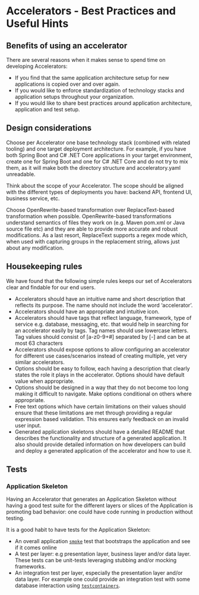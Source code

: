 # Accelerators - Best Practices and Useful Hints

## <a id="accelerator-benefits"></a> Benefits of using an accelerator
There are several reasons when it makes sense to spend time on developing Accelerators:
* If you find that the same application architecture setup for new applications is copied over and over again.
* If you would like to enforce standardization of technology stacks and application setups throughout your organization.
* If you would like to share best practices around application architecture, application and test setup.

## <a id="design-considerations"></a> Design considerations
Choose per Accelerator one base technology stack (combined with related tooling) and one target deployment architecture. For example, if you have both Spring Boot and C# .NET Core applications in your target environment, create one for Spring Boot and one for C# .NET Core and do not try to mix them, as it will make both the directory structure and acceleratory.yaml unreadable.

Think about the scope of your Accelerator. The scope should be aligned with the different types of deployments you have: backend API, frontend UI, business service, etc.

Choose OpenRewrite-based transformation over ReplaceText-based transformation when possible. OpenRewrite-based transformations understand semantics of files they work on (e.g. Maven pom.xml or Java source file etc) and they are able to provide more accurate and robust modifications. As a last resort, ReplaceText supports a regex mode which, when used with capturing groups in the replacement string, allows just about any modification.

## <a id="housekeeping"></a> Housekeeping rules
We have found that the following simple rules keeps our set of Accelerators clear and findable for our end users.
* Accelerators should have an intuitive name and short description that reflects its purpose. The name should not include the word ‘accelerator’.
* Accelerators should have an appropriate and intuitive icon. 
* Accelerators should have tags that reflect language, framework, type of service e.g. database, messaging, etc. that would help in searching for an accelerator easily by tags. Tag names should use lowercase letters. Tag values should consist of [a-z0-9+#] separated by [-] and can be at most 63 characters 
* Accelerators should expose options to allow configuring an accelerator for different use cases/scenarios instead of creating multiple, yet very similar accelerators.
* Options should be easy to follow, each having a description that clearly states the role it plays in the accelerator. Options should have default value when appropriate.
* Options should be designed in a way that they do not become too long making it difficult to navigate. Make options conditional on others where appropriate.
* Free text options which have certain limitations on their values should ensure that these limitations are met through providing a regular expression based validation. This ensures early feedback on an invalid user input.
* Generated application skeletons should have a detailed README that describes the functionality and structure of a generated application. It also should provide detailed information on how developers can build and deploy a generated application of the accelerator and how to use it.

## <a id="tests"></a> Tests
### Application Skeleton
Having an Accelerator that generates an Application Skeleton without having a good test suite for the different layers or slices of the Application is promoting bad behavior: one could have code running in production without testing.

It is a good habit to have tests for the Application Skeleton:
* An overall application [`smoke`](https://en.wikipedia.org/wiki/Smoke_testing_(software)) test that bootstraps the application and see if it comes online
* A test per layer: e.g presentation layer, business layer and/or data layer. These tests can be unit-tests leveraging stubbing and/or mocking frameworks.
* An integration test per layer, especially the presentation layer and/or data layer. For example one could provide an integration test with some database interaction using [`testcontainers`](https://www.testcontainers.org/).